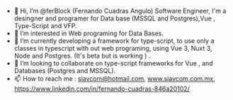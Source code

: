 - 👋 Hi, I’m @ferBlock (Fernando Cuadras Angulo) Software Engineer, I'm a desingner and programer for Data base (MSSQL and Postgres),Vue , Type-Script and VFP.
- 👀 I’m interested in Web programing for Data Bases.  
- 🌱 I’m currently developing a framework for type-script, to use only a classes in typescript with out web programing, using Vue 3, Nuxt 3, Node and Postgres. (It's beta but is working ) .
- 💞️ I’m looking to collaborate on type-script frameworks for Vue , and Databases (Postgres and MSSQL).
- 📫 How to reach me : siavcom@hotmail.com, www.siavcom.com.mx, https://www.linkedin.com/in/fernando-cuadras-846a20102/

<!---
siavcom/siavcom is a ✨ special ✨ repository because its `README.md` (this file) appears on your GitHub profile.
You can click the Preview link to take a look at your changes.
--->
